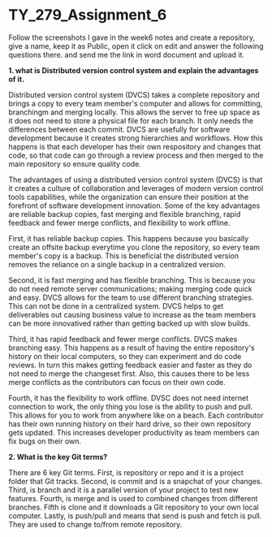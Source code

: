 # TY_279_Assignment_6
Follow the screenshots I gave in the week6 notes and create a repository, give a name, keep it as Public, open it click on edit and answer the following questions there. and send me the link in word document and upload it.

**1. what is Distributed version control system and explain the advantages of it.**

  Distributed version control system (DVCS) takes a complete repository and brings a copy to every team member's computer and allows for committing, branchingm and merging locally. This allows the server to free up space as it does not need to store a physical file for each branch. It only needs the differences between each commit. DVCS are usefully for software development because it creates strong hierarchies and workflows. How this happens is that each developer has their own respository and changes that code, so that code can go through a review process and then merged to the main repository so ensure quality code. 

  The advantages of using a distributed version control system (DVCS) is that it creates a culture of collaboration and leverages of modern version control tools capabilities, while the organization can ensure their position at the forefront of software development innovation. Some of the key advantages are reliable backup copies, fast merging and flexible branching, rapid feedback and fewer merge conflicts, and flexibility to work offline.

  First, it has reliable backup copies. This happens because you basically create an offsite backup everytime you clone the repository, so every team member's copy is a backup. This is beneficial the distributed version removes the reliance on a single backup in a centralized version.

  Second, it is fast merging and has flexible branching. This is because you do not need remote server communications; making merging code quick and easy. DVCS allows for the team to use different branching strategies. This can not be done in a centralized system. DVCS helps to get deliverables out causing business value to increase as the team members can be more innovatived rather than getting backed up with slow builds.

  Third, it has rapid feedback and fewer merge conflicts. DVCS makes branching easy. This happens as a result of having the entire repository's history on their local computers, so they can experiment and do code reviews. In turn this makes getting feedback easier and faster as they do not need to merge the changeset first. Also, this causes there to be less merge conflicts as the contributors can focus on their own code.

  Fourth, it has the flexibility to work offline. DVSC does not need internet connection to work, the only thing you lose is the ability to push and pull. This allows for you to work from anywhere like on a beach. Each contributor has their own running history on their hard drive, so their own repository gets updated. This increases developer productivity as team members can fix bugs on their own. 
  
**2. What is the key Git terms?**

   There are 6 key Git terms. First, is repository or repo and it is a project folder that Git tracks. Second, is commit and is a snapchat of your changes. Third, is branch and it is a parallel version of your project to test new features. Fourth, is merge and is used to combined changes from different branches. Fifth is clone and it downloads a Git repository to your own local computer. Lastly, is push/pull and means that send is push and fetch is pull. They are used to change to/from remote repository.
